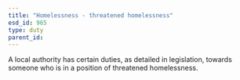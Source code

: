 ```yaml
---
title: "Homelessness - threatened homelessness"
esd_id: 965
type: duty
parent_id:  
---
```


A local authority has certain duties, as detailed in legislation, towards someone who is in a position of threatened homelessness.

